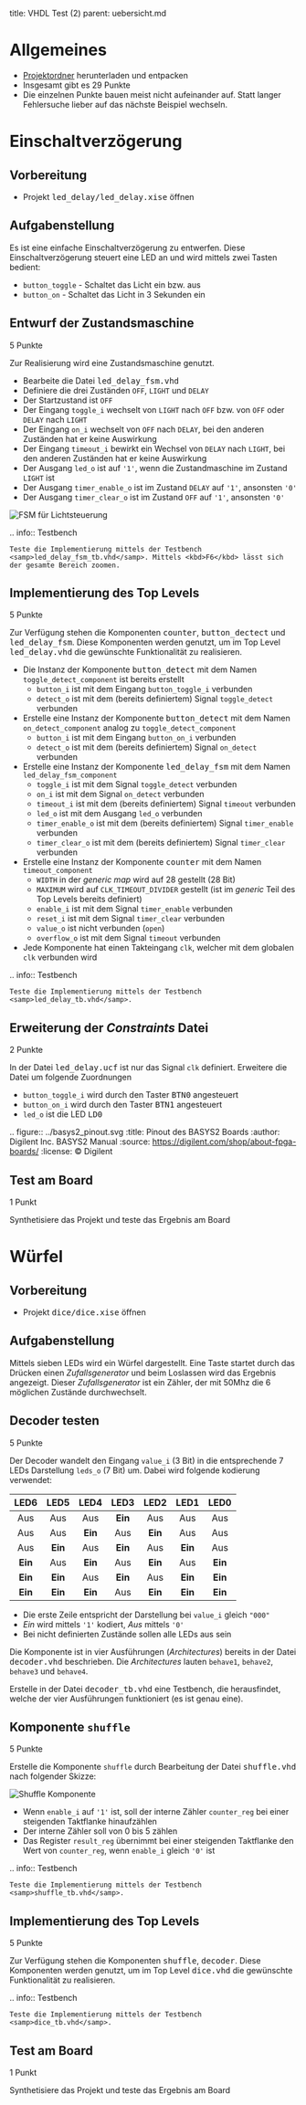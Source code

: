 title: VHDL Test (2)
parent: uebersicht.md

# Allgemeines
* [Projektordner](vhdl_test_2.zip) herunterladen und entpacken
* Insgesamt gibt es <span class="tag is-rounded is-info">29 Punkte</span>
* Die einzelnen Punkte bauen meist nicht aufeinander auf. Statt langer Fehlersuche lieber auf das nächste Beispiel wechseln.

# Einschaltverzögerung
## Vorbereitung
* Projekt <samp>led_delay/led_delay.xise</samp> öffnen

## Aufgabenstellung
Es ist eine einfache Einschaltverzögerung zu entwerfen. Diese Einschaltverzögerung steuert eine LED an und wird mittels zwei Tasten
bedient:

* `button_toggle` - Schaltet das Licht ein bzw. aus
* `button_on` - Schaltet das Licht in 3 Sekunden ein

## Entwurf der Zustandsmaschine
<span class="tag is-rounded is-info">5 Punkte</span>

Zur Realisierung wird eine Zustandsmaschine genutzt.

* Bearbeite die Datei <samp>led_delay_fsm.vhd</samp>
* Definiere die drei Zuständen `OFF`, `LIGHT` und `DELAY`
* Der Startzustand ist `OFF`
* Der Eingang `toggle_i` wechselt von `LIGHT` nach `OFF` bzw. von `OFF` oder `DELAY` nach `LIGHT`
* Der Eingang `on_i` wechselt von `OFF` nach `DELAY`, bei den anderen Zuständen hat er keine Auswirkung
* Der Eingang `timeout_i` bewirkt ein Wechsel von `DELAY` nach `LIGHT`, bei den anderen Zuständen hat er keine Auswirkung
* Der Ausgang `led_o` ist auf `'1'`, wenn die Zustandmaschine im Zustand `LIGHT` ist
* Der Ausgang `timer_enable_o` ist im Zustand `DELAY` auf `'1'`, ansonsten `'0'`
* Der Ausgang `timer_clear_o` ist im Zustand `OFF` auf `'1'`, ansonsten `'0'`

![FSM für Lichtsteuerung](test2_led_delay_fsm.svg)

.. info:: Testbench

    Teste die Implementierung mittels der Testbench <samp>led_delay_fsm_tb.vhd</samp>. Mittels <kbd>F6</kbd> lässt sich
    der gesamte Bereich zoomen.

## Implementierung des Top Levels
<span class="tag is-rounded is-info">5 Punkte</span>

Zur Verfügung stehen die Komponenten <samp>counter</samp>, <samp>button_dectect</samp> und <samp>led_delay_fsm</samp>. Diese
Komponenten werden genutzt, um im Top Level <samp>led_delay.vhd</samp> die gewünschte Funktionalität zu realisieren.

* Die Instanz der Komponente <samp>button_detect</samp> mit dem Namen `toggle_detect_component` ist bereits erstellt
    * `button_i` ist mit dem Eingang `button_toggle_i` verbunden
    * `detect_o` ist mit dem (bereits definiertem) Signal `toggle_detect` verbunden
* Erstelle eine Instanz der Komponente <samp>button_detect</samp> mit dem Namen `on_detect_component` analog zu `toggle_detect_component`
    * `button_i` ist mit dem Eingang `button_on_i` verbunden
    * `detect_o` ist mit dem (bereits definiertem) Signal `on_detect` verbunden
* Erstelle eine Instanz der Komponente <samp>led_delay_fsm</samp> mit dem Namen `led_delay_fsm_component`
    * `toggle_i` ist mit dem Signal `toggle_detect` verbunden
    * `on_i` ist mit dem Signal `on_detect` verbunden
    * `timeout_i` ist mit dem (bereits definiertem) Signal `timeout` verbunden
    * `led_o` ist mit dem Ausgang `led_o` verbunden
    * `timer_enable_o` ist mit dem (bereits definiertem) Signal `timer_enable` verbunden
    * `timer_clear_o` ist mit dem (bereits definiertem) Signal `timer_clear` verbunden
* Erstelle eine Instanz der Komponente <samp>counter</samp> mit dem Namen `timeout_component`
    * `WIDTH` in der *generic map* wird auf 28 gestellt (28 Bit)
    * `MAXIMUM` wird auf `CLK_TIMEOUT_DIVIDER` gestellt (ist im *generic* Teil des Top Levels bereits definiert)
    * `enable_i` ist mit dem Signal `timer_enable` verbunden
    * `reset_i` ist mit dem Signal `timer_clear` verbunden
    * `value_o` ist nicht verbunden (`open`)
    * `overflow_o` ist mit dem Signal `timeout` verbunden
* Jede Komponente hat einen Takteingang `clk`, welcher mit dem globalen `clk` verbunden wird

.. info:: Testbench

    Teste die Implementierung mittels der Testbench <samp>led_delay_tb.vhd</samp>.

## Erweiterung der *Constraints* Datei
<span class="tag is-rounded is-info">2 Punkte</span>

In der Datei <samp>led_delay.ucf</samp> ist nur das Signal `clk` definiert. Erweitere die Datei um folgende Zuordnungen

* `button_toggle_i` wird durch den Taster <samp>BTN0</samp> angesteuert
* `button_on_i` wird durch den Taster <samp>BTN1</samp> angesteuert
* `led_o` ist die LED <samp>LD0</samp>

.. figure:: ../basys2_pinout.svg
    :title: Pinout des BASYS2 Boards
    :author: Digilent Inc. BASYS2 Manual
    :source: https://digilent.com/shop/about-fpga-boards/
    :license: &copy; Digilent

## Test am Board
<span class="tag is-rounded is-info">1 Punkt</span>

Synthetisiere das Projekt und teste das Ergebnis am Board

# Würfel
## Vorbereitung
* Projekt <samp>dice/dice.xise</samp> öffnen

## Aufgabenstellung
Mittels sieben LEDs wird ein Würfel dargestellt. Eine Taste startet durch das Drücken einen *Zufallsgenerator* und beim
Loslassen wird das Ergebnis angezeigt. Dieser *Zufallsgenerator* ist ein Zähler, der mit 50Mhz die 6 möglichen Zustände
durchwechselt.

## Decoder testen
<span class="tag is-rounded is-info">5 Punkte</span>

Der Decoder wandelt den Eingang `value_i` (3 Bit) in die entsprechende 7 LEDs Darstellung `leds_o` (7 Bit) um. Dabei
wird folgende kodierung verwendet:

LED6|LED5|LED4|LED3|LED2|LED1|LED0
:---:|:---:|:---:|:---:|:---:|:---:|:---:
Aus|Aus|Aus|**Ein**|Aus|Aus|Aus
Aus|Aus|**Ein**|Aus|**Ein**|Aus|Aus
Aus|**Ein**|Aus|**Ein**|Aus|**Ein**|Aus
**Ein**|Aus|**Ein**|Aus|**Ein**|Aus|**Ein**
**Ein**|**Ein**|Aus|**Ein**|Aus|**Ein**|**Ein**
**Ein**|**Ein**|**Ein**|Aus|**Ein**|**Ein**|**Ein**

* Die erste Zeile entspricht der Darstellung bei `value_i` gleich `"000"`
* *Ein* wird mittels `'1'` kodiert, *Aus* mittels `'0'`
* Bei nicht definierten Zustände sollen alle LEDs aus sein

Die Komponente ist in vier Ausführungen (*Architectures*) bereits in der Datei <samp>decoder.vhd</samp> beschrieben. Die
*Architectures* lauten `behave1`, `behave2`, `behave3` und `behave4`.

Erstelle in der Datei <samp>decoder_tb.vhd</samp> eine Testbench, die herausfindet, welche der vier Ausführungen
funktioniert (es ist genau eine).

## Komponente `shuffle`
<span class="tag is-rounded is-info">5 Punkte</span>

Erstelle die Komponente `shuffle` durch Bearbeitung der Datei <samp>shuffle.vhd</samp> nach folgender Skizze:

![Shuffle Komponente](test2_shuffle.jpg)

* Wenn `enable_i` auf `'1'` ist, soll der interne Zähler `counter_reg` bei einer steigenden Taktflanke hinaufzählen
* Der interne Zähler soll von 0 bis 5 zählen
* Das Register `result_reg` übernimmt bei einer steigenden Taktflanke den Wert von `counter_reg`, wenn `enable_i` gleich `'0'` ist

.. info:: Testbench

    Teste die Implementierung mittels der Testbench <samp>shuffle_tb.vhd</samp>.

## Implementierung des Top Levels
<span class="tag is-rounded is-info">5 Punkte</span>

Zur Verfügung stehen die Komponenten <samp>shuffle</samp>, <samp>decoder</samp>. Diese
Komponenten werden genutzt, um im Top Level <samp>dice.vhd</samp> die gewünschte Funktionalität zu realisieren.

.. info:: Testbench

    Teste die Implementierung mittels der Testbench <samp>dice_tb.vhd</samp>.

## Test am Board
<span class="tag is-rounded is-info">1 Punkt</span>

Synthetisiere das Projekt und teste das Ergebnis am Board

